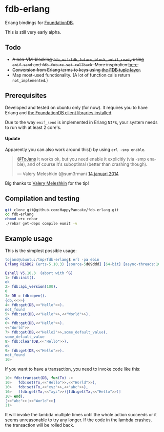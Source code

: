 # fdb-erlang

Erlang bindings for [FoundationDB](https://foundationdb.com/).

This is still very early alpha.

## Todo

- ~~A non-VM-blocking `fdb_nif:fdb_future_block_until_ready` using `enif_send` and `fdb_future_set_callback`. More inspiration [here](http://www.erlang-factory.com/upload/presentations/370/paul-davis-zero-to-emonk.pdf).~~
- ~~Conversion from Erlang terms to keys using [the FDB tuple layer](https://foundationdb.com/documentation/api-python.html#api-python-tuple-layer).~~
- Map most-used functionality. (A lot of function calls return `not_implemented`.)

## Prerequisites

Developed and tested on ubuntu only (for now).
It requires you to have Erlang and [the FoundationDB client libraries installed](https://foundationdb.com/documentation/api-general.html#installing-client-binaries).

Due to the way `enif_send` is implemented in Erlang `NIF`s, your system needs to run with at least 2 core's.

#### Update
Apparently you can also work around this() by using `erl -smp enable`.
<blockquote class="twitter-tweet" lang="nl"><p><a href="https://twitter.com/ToJans">@ToJans</a> It works ok, but you need enable it explicitly (via -smp enable), and of course it&#39;s suboptimal (better than crashing though).</p>&mdash; Valery Meleshkin (@sum3rman) <a href="https://twitter.com/sum3rman/statuses/423196490773721088">14 januari 2014</a></blockquote>
<script async src="//platform.twitter.com/widgets.js" charset="utf-8"></script>

Big thanks to [Valery Meleshkin](https://twitter.com/sum3rman) for the tip!

## Compilation and testing

```bash
git clone git@github.com:HappyPancake/fdb-erlang.git
cd fdb-erlang
chmod u+x rebar
./rebar get-deps compile eunit -v
```

## Example usage

This is the simplest possible usage:
```erlang
tojans@ubuntu:/tmp/fdb-erlang$ erl -pa ebin
Erlang R16B02 (erts-5.10.3) [source-5d89ddd] [64-bit] [async-threads:10] [kernel-poll:false]

Eshell V5.10.3  (abort with ^G)
1> fdb:init().
ok
2> fdb:api_version(100).
0
3> DB = fdb:open().
{db,<<>>}
4> fdb:get(DB,<<"Hello">>).
not_found
5> fdb:set(DB,<<"Hello">>,<<"World">>).
ok
6> fdb:get(DB,<<"Hello">>).            
<<"World">>
7> fdb:get(DB,<<"Hello2">>,some_default_value).
some_default_value
8> fdb:clear(DB,<<"Hello">>).
ok
9> fdb:get(DB,<<"Hello">>).
not_found
10>
```

If you want to have a transaction, you need to invoke code like this:
```erlang
10> fdb:transact(DB, fun(Tx) ->                         
10>   fdb:set(Tx,<<"Hello">>,<<"World">>),            
10>   fdb:set(Tx,<<"xyz">>,<<"abc">>),                
10>   [fdb:get(Tx,<<"xyz">>)|fdb:get(Tx,<<"Hello">>)]   
10> end).
[<<"abc">>|<<"World">>]
11>
```
It will invoke the lambda multiple times until the whole action succeeds or it seems unreasonable to try any longer.
If the code in the lambda crashes, the transaction will be rolled back.
